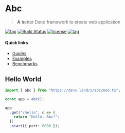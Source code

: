 # Abc

> **A** **b**etter Deno framework to **c**reate web application

[![tag](https://img.shields.io/github/tag/zhmushan/abc.svg)](https://github.com/zhmushan/abc)
[![Build Status](https://github.com/zhmushan/abc/workflows/ci/badge.svg?branch=master)](https://github.com/zhmushan/abc/actions)
[![license](https://img.shields.io/github/license/zhmushan/abc.svg)](https://github.com/zhmushan/abc)
[![tag](https://img.shields.io/badge/deno-v0.27.0-green.svg)](https://github.com/denoland/deno)

#### Quick links

- [Guides](https://deno.land/x/abc/docs/table_of_contents.md)
- [Examples](https://deno.land/x/abc/examples/)
- [Benchmarks](benchmarks/RESULT)

## Hello World

```ts
import { abc } from "https://deno.land/x/abc/mod.ts";

const app = abc();

app
  .get("/hello", c => {
    return "Hello, Abc!";
  })
  .start({ port: 8080 });
```

